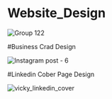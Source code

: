 # Website_Design

![Group 122](https://github.com/user-attachments/assets/ab768e05-3e3f-4c97-9111-60b727e876de)

#Business Crad Design 

![Instagram post - 6](https://github.com/user-attachments/assets/3dcee776-3fb5-48b0-aa77-0efe39023066)

#Linkedin Cober Page Design

![vicky_linkedin_cover](https://github.com/user-attachments/assets/ac2bb6ab-8753-42c2-9805-b7402fd31a56)


